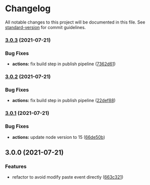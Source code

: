 # Changelog

All notable changes to this project will be documented in this file. See [standard-version](https://github.com/conventional-changelog/standard-version) for commit guidelines.

### [3.0.3](https://github.com/trystan2k/hyperterm-safepaste/compare/v3.0.2...v3.0.3) (2021-07-21)


### Bug Fixes

* **actions:** fix build step in publish pipeline ([7362d61](https://github.com/trystan2k/hyperterm-safepaste/commit/7362d612b00fc5f0c62ed5b191c5f5118c0b0cc6))

### [3.0.2](https://github.com/trystan2k/hyperterm-safepaste/compare/v3.0.1...v3.0.2) (2021-07-21)


### Bug Fixes

* **actions:** fix build step in publish pipeline ([22def88](https://github.com/trystan2k/hyperterm-safepaste/commit/22def88396f47c09b2193bbd2c4c60ad164be0ca))

### [3.0.1](https://github.com/trystan2k/hyperterm-safepaste/compare/v3.0.0...v3.0.1) (2021-07-21)


### Bug Fixes

* **actions:** update node version to 15 ([66de50b](https://github.com/trystan2k/hyperterm-safepaste/commit/66de50bec3c0cbd724be3dcb5c446b977e93d17f))

## 3.0.0 (2021-07-21)


### Features

* refactor to avoid modify paste event directly ([663c321](https://github.com/trystan2k/hyperterm-safepaste/commit/663c3217a7d2d4d43c42d0fc46b1e06d1e39a480))

